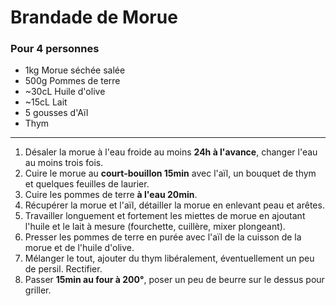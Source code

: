 # Brandade de Morue

### Pour 4 personnes

- 1kg Morue séchée salée
- 500g Pommes de terre
- ~30cL Huile d'olive
- ~15cL Lait
- 5 gousses d'Aïl
- Thym

---

1. Désaler la morue à l'eau froide au moins **24h à l'avance**, changer l'eau au moins trois fois.
2. Cuire le morue au **court-bouillon 15min** avec l'aïl, un bouquet de thym et quelques feuilles de laurier.
3. Cuire les pommes de terre **à l'eau 20min**.
4. Récupérer la morue et l'aïl, détailler la morue en enlevant peau et arêtes.
5. Travailler longuement et fortement les miettes de morue en ajoutant l'huile et le lait à mesure (fourchette, cuillère, mixer plongeant).
6. Presser les pommes de terre en purée avec l'aïl de la cuisson de la morue et de l'huile d'olive.
7. Mélanger le tout, ajouter du thym libéralement, éventuellement un peu de persil. Rectifier.
8. Passer **15min au four à 200°**, poser un peu de beurre sur le dessus pour griller.
